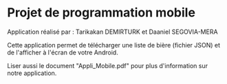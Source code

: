 # Projet de programmation mobile

Application réalisé par : Tarikakan DEMIRTURK et Daaniel SEGOVIA-MERA

Cette application permet de télécharger une liste de bière (fichier JSON) et de l'afficher à l'écran de votre Android.

Liser aussi le document "Appli_Mobile.pdf" pour plus d'information sur notre application.
